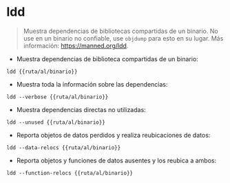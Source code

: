 # ldd

> Muestra dependencias de bibliotecas compartidas de un binario.
> No use en un binario no confiable, use `objdump` para esto en su lugar.
> Más información: <https://manned.org/ldd>.

- Muestra dependencias de biblioteca compartidas de un binario:

`ldd {{ruta/al/binario}}`

- Muestra toda la información sobre las dependencias:

`ldd --verbose {{ruta/al/binario}}`

- Muestra dependencias directas no utilizadas:

`ldd --unused {{ruta/al/binario}}`

- Reporta objetos de datos perdidos y realiza reubicaciones de datos:

`ldd --data-relocs {{ruta/al/binario}}`

- Reporta objetos y funciones de datos ausentes y los reubica a ambos:

`ldd --function-relocs {{ruta/al/binario}}`
